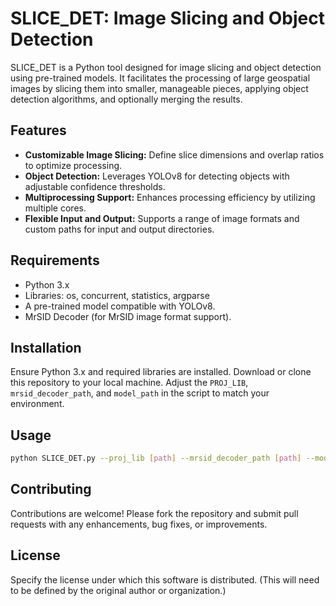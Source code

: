 # SLICE_DET: Image Slicing and Object Detection

SLICE_DET is a Python tool designed for image slicing and object detection using pre-trained models. It facilitates the processing of large geospatial images by slicing them into smaller, manageable pieces, applying object detection algorithms, and optionally merging the results.

## Features

- **Customizable Image Slicing:** Define slice dimensions and overlap ratios to optimize processing.
- **Object Detection:** Leverages YOLOv8 for detecting objects with adjustable confidence thresholds.
- **Multiprocessing Support:** Enhances processing efficiency by utilizing multiple cores.
- **Flexible Input and Output:** Supports a range of image formats and custom paths for input and output directories.

## Requirements

- Python 3.x
- Libraries: os, concurrent, statistics, argparse
- A pre-trained model compatible with YOLOv8.
- MrSID Decoder (for MrSID image format support).

## Installation

Ensure Python 3.x and required libraries are installed. Download or clone this repository to your local machine. Adjust the `PROJ_LIB`, `mrsid_decoder_path`, and `model_path` in the script to match your environment.

## Usage

```sh
python SLICE_DET.py --proj_lib [path] --mrsid_decoder_path [path] --model_path [path] --objects [object names] --model_type yolov8 --model_device [device] --model_confidence_threshold [threshold] --slice_height [height] --slice_width [width] --overlap_height_ratio [ratio] --overlap_width_ratio [ratio] --source_image_dir [directory] --out_dir [output directory] --workers [number of workers] --merge [True/False]
```
## Contributing
Contributions are welcome! Please fork the repository and submit pull requests with any enhancements, bug fixes, or improvements.

## License
Specify the license under which this software is distributed. (This will need to be defined by the original author or organization.)
